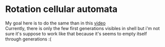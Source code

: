 # Rotation cellular automata

My goal here is to do the same than in this [video](http://dmishin.github.io/singlerot-smooth/singlerot-smooth.html)  
Currently, there is only the few first generations visibles in shell but i'm not sure it's suppose to work like that because it's seems to empty itself through generations :(
